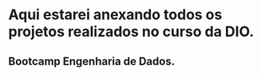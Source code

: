 # Aqui estarei anexando todos os projetos realizados no curso da DIO.

## Bootcamp Engenharia de Dados.

